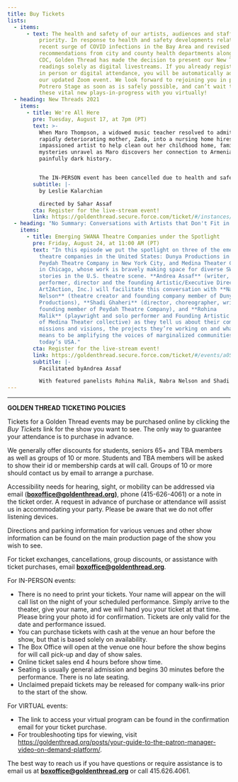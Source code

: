 ```yaml
---
title: Buy Tickets
lists:
  - items:
      - text: The health and safety of our artists, audiences and staff is our highest
          priority. In response to health and safety developments related to the
          recent surge of COVID infections in the Bay Area and revised
          recommendations from city and county health departments along with the
          CDC, Golden Thread has made the decision to present our New Threads
          readings solely as digital livestreams. If you already registered for
          in person or digital attendance, you will be automatically added to
          our updated Zoom event. We look forward to rejoining you in person at
          Potrero Stage as soon as is safely possible, and can’t wait to share
          these vital new plays-in-progress with you virtually!
  - heading: New Threads 2021
    items:
      - title: We're All Here
        pre: Tuesday, August 17, at 7pm (PT)
        text: >-
          When Maro Thompson, a widowed music teacher resolved to admit her
          rapidly deteriorating mother, Zada, into a nursing home hires an
          impassioned artist to help clean out her childhood home, family
          mysteries unravel as Maro discovers her connection to Armenia’s
          painfully dark history.


          The IN-PERSON event has been cancelled due to health and safety.
        subtitle: |-
          by Leslie Kalarchian

          directed by Sahar Assaf
        cta: Register for the live-stream event!
        link: https://goldenthread.secure.force.com/ticket/#/instances/a0F3Z00000rP1q2UAC
  - heading: "No Summary: Conversations with Artists that Don't Fit in a Box!"
    items:
      - title: Emerging SWANA Theatre Companies under the Spotlight
        pre: Friday, August 24, at 11:00 AM (PT)
        text: "In this episode we put the spotlight on three of the emerging SWANA
          theatre companies in the United States: Dunya Productions in Seattle,
          Peydah Theatre Company in New York City, and Medina Theater Collective
          in Chicago, whose work is bravely making space for diverse SWANA
          stories in the U.S. theatre scene. **Andrea Assaf** (writer,
          performer, director and the founding Artistic/Executive Director of
          Art2Action, Inc.) will facilitate this conversation with **Nabra
          Nelson** (theatre creator and founding company member of Dunya
          Productions), **Shadi Ghaheri** (director, choreographer, writer and
          founding member of Peydah Theatre Company), and **Rohina
          Malik** (playwright and solo performer and Founding Artistic Director
          of Medina Theater collective) as they tell us about their companies’
          missions and visions, the projects they’re working on and what it
          means to be amplifying the voices of marginalized communities in
          today’s USA."
        cta: Register for the live-stream event!
        link: https://goldenthread.secure.force.com/ticket/#/events/a0S3Z000007YfrzUAC
        subtitle: |-
          Facilitated byAndrea Assaf

          With featured panelists Rohina Malik, Nabra Nelson and Shadi Ghaheri
---
```

- - -

**GOLDEN THREAD TICKETING POLICIES**

Tickets for a Golden Thread events may be purchased online by clicking the *Buy Tickets* link for the show you want to see. The only way to guarantee your attendance is to purchase in advance.

We generally offer discounts for students, seniors 65+ and TBA members as well as groups of 10 or more. Students and TBA members will be asked to show their id or membership cards at will call. Groups of 10 or more should contact us by email to arrange a purchase.

Accessibility needs for hearing, sight, or mobility can be addressed via email (**[boxoffice@goldenthread.org](mailto:boxoffice@goldenthread.org))**, phone (415-626-4061) or a note in the ticket order. A request in advance of purchase or attendance will assist us in accommodating your party. Please be aware that we do not offer listening devices.

Directions and parking information for various venues and other show information can be found on the main production page of the show you wish to see.

For ticket exchanges, cancellations, group discounts, or assistance with ticket purchases, email **[boxoffice@goldenthread.org](mailto:boxoffice@goldenthread.org)**.

For IN-PERSON events:

* There is no need to print your tickets. Your name will appear on the will call list on the night of your scheduled performance. Simply arrive to the theater, give your name, and we will hand you your ticket at that time. Please bring your photo id for confirmation. Tickets are only valid for the date and performance issued.
* You can purchase tickets with cash at the venue an hour before the show, but that is based solely on availability.
* The Box Office will open at the venue one hour before the show begins for will call pick-up and day of show sales.
* Online ticket sales end 4 hours before show time.
* Seating is usually general admission and begins 30 minutes before the performance. There is no late seating.
* Unclaimed prepaid tickets may be released for company walk-ins prior to the start of the show.

For VIRTUAL events:

* The link to access your virtual program can be found in the confirmation email for your ticket purchase.
* For troubleshooting tips for viewing, visit https://goldenthread.org/posts/your-guide-to-the-patron-manager-video-on-demand-platform/.

The best way to reach us if you have questions or require assistance is to email us at **[boxoffice@goldenthread.org](mailto:boxoffice@goldenthread.org)** or call 415.626.4061.